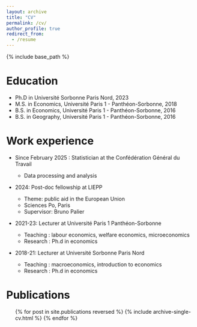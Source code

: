 ```yaml
---
layout: archive
title: "CV"
permalink: /cv/
author_profile: true
redirect_from:
  - /resume
---
```


{% include base_path %}

Education
======
* Ph.D in Université Sorbonne Paris Nord, 2023
* M.S. in Economics, Université Paris 1 - Panthéon-Sorbonne, 2018
* B.S. in Economics, Université Paris 1 - Panthéon-Sorbonne, 2016
* B.S. in Geography, Université Paris 1 - Panthéon-Sorbonne, 2016

Work experience
======

* Since February 2025 : Statistician at the Confédération Général du Travail
  *  Data processing and analysis

* 2024: Post-doc fellowship at LIEPP
  * Theme: public aid in the European Union
  * Sciences Po, Paris
  * Supervisor: Bruno Palier
  
* 2021-23: Lecturer at Université Paris 1 Panthéon-Sorbonne
  * Teaching : labour economics, welfare economics, microeconomics
  * Research : Ph.d in economics
  
* 2018-21: Lecturer at Université Sorbonne Paris Nord
  * Teaching : macroeconomics, introduction to economics
  * Research : Ph.d in economics
  
  
  
Publications
======
  <ul>{% for post in site.publications reversed %}
    {% include archive-single-cv.html %}
  {% endfor %}</ul>




